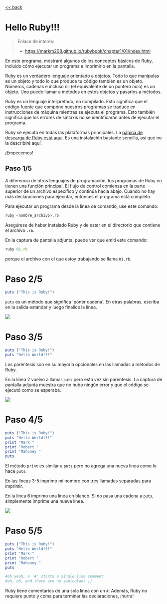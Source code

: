 [<< back](README.md)

# Hello Ruby!!!

> Enlace de interés:
> * https://markm208.github.io/rubybook/chapter1/01/index.html

En este programa, mostraré algunos de los conceptos básicos de Ruby, incluido cómo ejecutar un programa e imprimirlo en la pantalla.

Ruby es un verdadero lenguaje orientado a objetos. Todo lo que manipulas es un objeto y todo lo que produce tu código también es un objeto. Números, cadenas e incluso nil (el equivalente de un puntero nulo) es un objeto. Uno puede llamar a métodos en estos objetos y pasarlos a métodos.

Ruby es un lenguaje interpretado, no compilado. Esto significa que el código fuente que compone nuestros programas se traduce en instrucciones de máquina mientras se ejecuta el programa. Esto también significa que los errores de sintaxis no se identificarán antes de ejecutar el programa.

Ruby se ejecuta en todas las plataformas principales. La [página de descarga de Ruby está aquí](https://www.ruby-lang.org/en/downloads/). Es una instalación bastante sencilla, así que no la describiré aquí.

¡Empecemos!

## Paso 1/5

A diferencia de otros lenguajes de programación, los programas de Ruby no tienen una función principal. El flujo de control comienza en la parte superior de un archivo específico y continúa hacia abajo. Cuando no hay más declaraciones para ejecutar, entonces el programa está completo.

Para ejecutar un programa desde la línea de comando, use este comando:
```bash
ruby <nombre_archivo>.rb
```

Asegúrese de haber instalado Ruby y de estar en el directorio que contiene el archivo `.rb`.

En la captura de pantalla adjunta, puede ver que emití este comando:

```ruby
ruby 01.rb
```

porque el archivo con el que estoy trabajando se llama `01.rb`.

# Paso 2/5

```ruby
puts ("This is Ruby!")
```

`puts` es un método que significa 'poner cadena'. En otras palabras, escriba en la salida estándar y luego finalice la línea.

![](https://markm208.github.io/rubybook/chapter1/01/media/images/1662643080034-01.png)

# Paso 3/5

```ruby
puts ("This is Ruby!")
puts "Hello World!!!"
```

Los paréntesis son en su mayoría opcionales en las llamadas a métodos de Ruby.

En la línea 2 vuelvo a llamar `puts` pero esta vez sin paréntesis. La captura de pantalla adjunta muestra que no hubo ningún error y que el código se ejecutó como se esperaba.

![](https://markm208.github.io/rubybook/chapter1/01/media/images/1662643154168-02.png)

# Paso 4/5

```ruby
puts ("This is Ruby!")
puts "Hello World!!!"
print "Mark "
print "Robert "
print "Mahoney "
puts
```

El método `print` es similar a `puts` pero no agrega una nueva línea como lo hace `puts`.

En las líneas 3-5 imprimo mi nombre con tres llamadas separadas para imprimir.

En la línea 6 imprimo una línea en blanco. Si no pasa una cadena a `puts`, simplemente imprime una nueva línea.

![](https://markm208.github.io/rubybook/chapter1/01/media/images/1662643316665-03.png)

# Paso 5/5

```ruby
puts ("This is Ruby!")
puts "Hello World!!!"
print "Mark "
print "Robert "
print "Mahoney "
puts

#oh yeah, a '#' starts a single line comment
#oh, oh, and there are no semicolons ;)
```

Ruby tiene comentarios de una sola línea con un `#`. Además, Ruby no requiere punto y coma para terminar las declaraciones, ¡hurra!
